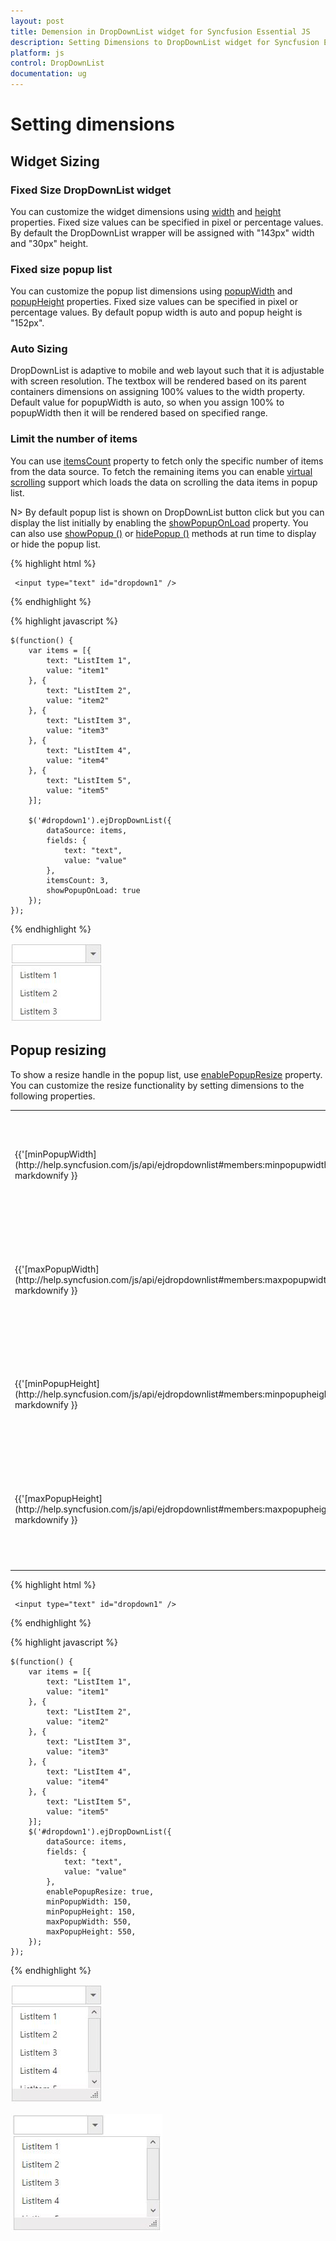 ```yaml
---
layout: post
title: Demension in DropDownList widget for Syncfusion Essential JS
description: Setting Dimensions to DropDownList widget for Syncfusion Essential JS 
platform: js
control: DropDownList
documentation: ug
---
```


# Setting dimensions 

## Widget Sizing

### Fixed Size DropDownList widget

You can customize the widget dimensions using [width](http://help.syncfusion.com/js/api/ejdropdownlist#members:width) and [height](http://help.syncfusion.com/js/api/ejdropdownlist#members:height) properties. Fixed size values can be specified in pixel or percentage values. By default the DropDownList wrapper will be assigned with "143px" width and "30px" height.

### Fixed size popup list

You can customize the popup list dimensions using [popupWidth](http://help.syncfusion.com/js/api/ejdropdownlist#members:popupwidth) and [popupHeight](http://help.syncfusion.com/js/api/ejdropdownlist#members:popupheight) properties. Fixed size values can be specified in pixel or percentage values. By default popup width is auto and popup height is "152px". 

### Auto Sizing

DropDownList is adaptive to mobile and web layout such that it is adjustable with screen resolution. The textbox will be rendered based on its parent containers dimensions on assigning 100% values to the width property. Default value for popupWidth is auto, so when you assign 100% to popupWidth then it will be rendered based on specified range.

### Limit the number of items

You can use [itemsCount](http://help.syncfusion.com/js/api/ejdropdownlist#members:itemscount) property to fetch only the specific number of items from the data source. To fetch the remaining items you can enable [virtual scrolling](databinding#virtual-scrolling) support which loads the data on scrolling the data items in popup list. 

N> By default popup list is shown on DropDownList button click but you can display the list initially by enabling the [showPopupOnLoad](http://help.syncfusion.com/js/api/ejdropdownlist#members:showpopuponload) property. You can also use [showPopup ()](http://help.syncfusion.com/js/api/ejdropdownlist#methods:showpopup) or [hidePopup ()](http://help.syncfusion.com/js/api/ejdropdownlist#methods:hidepopup) methods at run time to display or hide the popup list.

{% highlight html %}

     <input type="text" id="dropdown1" />
     
{% endhighlight %}

{% highlight javascript %}

    $(function() {
        var items = [{
            text: "ListItem 1",
            value: "item1"
        }, {
            text: "ListItem 2",
            value: "item2"
        }, {
            text: "ListItem 3",
            value: "item3"
        }, {
            text: "ListItem 4",
            value: "item4"
        }, {
            text: "ListItem 5",
            value: "item5"
        }];
        
        $('#dropdown1').ejDropDownList({
            dataSource: items,
            fields: {
                text: "text",
                value: "value"
            },
            itemsCount: 3,
            showPopupOnLoad: true
        });
    });

{% endhighlight %}

![](SettingDimension_images/SettingDimension_img1.jpeg)

## Popup resizing 

To show a resize handle in the popup list, use [enablePopupResize](http://help.syncfusion.com/js/api/ejdropdownlist#members:enablepopupresize) property. You can customize the resize functionality by setting dimensions to the following properties.

<table>
    <tr>
        <td>
            {{'[minPopupWidth](http://help.syncfusion.com/js/api/ejdropdownlist#members:minpopupwidth)'| markdownify }}
            <br/>
        </td>
        <td>
            Default value is 0, once set you cannot resize below to the specified width
            <br/>
        </td>
    </tr>
    <tr>
        <td>
            {{'[maxPopupWidth](http://help.syncfusion.com/js/api/ejdropdownlist#members:maxpopupwidth)'| markdownify }}
            <br/>
        </td>
        <td>
            Default value is null, once set you cannot extend beyond to the specified width
            <br/>
        </td>
    </tr>
    <tr>
        <td>
            {{'[minPopupHeight](http://help.syncfusion.com/js/api/ejdropdownlist#members:minpopupheight)'| markdownify }}
            <br/>
        </td>
        <td>
            Default value is 0, once set you cannot resize below to the specified height
            <br/>
        </td>
    </tr>
    <tr>
        <td>
            {{'[maxPopupHeight](http://help.syncfusion.com/js/api/ejdropdownlist#members:maxpopupheight)'| markdownify }}
            <br/>
        </td>
        <td>
            Default value is null, once set you cannot extend beyond to the specified height
            <br/>
        </td>
    </tr>
</table>

{% highlight html %}

     <input type="text" id="dropdown1" />
     
{% endhighlight %}

{% highlight javascript %}
	
    $(function() {
        var items = [{
            text: "ListItem 1",
            value: "item1"
        }, {
            text: "ListItem 2",
            value: "item2"
        }, {
            text: "ListItem 3",
            value: "item3"
        }, {
            text: "ListItem 4",
            value: "item4"
        }, {
            text: "ListItem 5",
            value: "item5"
        }];
        $('#dropdown1').ejDropDownList({
            dataSource: items,
            fields: {
                text: "text",
                value: "value"
            },
            enablePopupResize: true,
            minPopupWidth: 150,
            minPopupHeight: 150,
            maxPopupWidth: 550,
            maxPopupHeight: 550,
        });
    });

{% endhighlight %}

![](SettingDimension_images/SettingDimension_img2.jpeg)

![](SettingDimension_images/SettingDimension_img3.jpeg)

